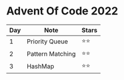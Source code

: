 # Advent Of Code 2022

| Day | Note             | Stars        |
| --- | ---------------- | ------------ |
| 1   | Priority Queue   | :star::star: |
| 2   | Pattern Matching | :star::star: |
| 3   | HashMap          | :star::star: |
